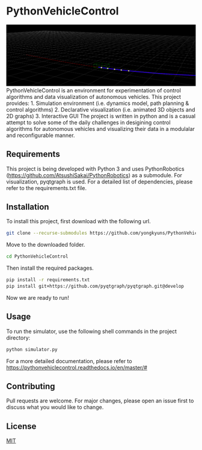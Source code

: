 # PythonVehicleControl
![alt text](https://raw.githubusercontent.com/yongkyuns/PythonVehicleControl/master/img.png)
PythonVehicleControl is an environment for experimentation of control algorithms and data visualization of autonomous vehicles. This project provides:
    1. Simulation environment (i.e. dynamics model, path planning & control algorithms)
    2. Declarative visualization (i.e. animated 3D objects and 2D graphs)
    3. Interactive GUI
The project is written in python and is a casual attempt to solve some of the daily challenges in desigining control algorithms for autonomous vehicles and visualizing their data in a modulalar and reconfigurable manner.

## Requirements
This project is being developed with Python 3 and uses PythonRobotics (https://github.com/AtsushiSakai/PythonRobotics) as a submodule. For visualization, pyqtgraph is used. For a detailed list of dependencies, please refer to the requirements.txt file.

## Installation
To install this project, first download with the following url.
```bash
git clone --recurse-submodules https://github.com/yongkyuns/PythonVehicleControl.git
```
Move to the downloaded folder.
```bash
cd PythonVehicleControl
```
Then install the required packages.
```bash
pip install -r requirements.txt 
pip install git+https://github.com/pyqtgraph/pyqtgraph.git@develop
```
Now we are ready to run!

## Usage
To run the simulator, use the following shell commands in the project directory:
```bash
python simulator.py
```
For a more detailed documentation, please refer to https://pythonvehiclecontrol.readthedocs.io/en/master/#

## Contributing
Pull requests are welcome. For major changes, please open an issue first to discuss what you would like to change.

## License
[MIT](https://choosealicense.com/licenses/mit/)